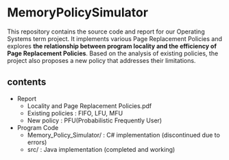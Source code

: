 # MemoryPolicySimulator
This repository contains the source code and report for our Operating Systems term project. It implements various Page Replacement Policies and explores **the relationship between program locality and the efficiency of Page Replacement Policies**. Based on the analysis of existing policies, the project also proposes a new policy that addresses their limitations.

## contents
- Report
  - Locality and Page Replacement Policies.pdf
  - Existing policies : FIFO, LFU, MFU
  - New policy : PFU(Probabilistic Frequently User)
- Program Code
  - Memory_Policy_Simulator/ : C# implementation (discontinued due to errors)
  - src/ : Java implementation (completed and working)

